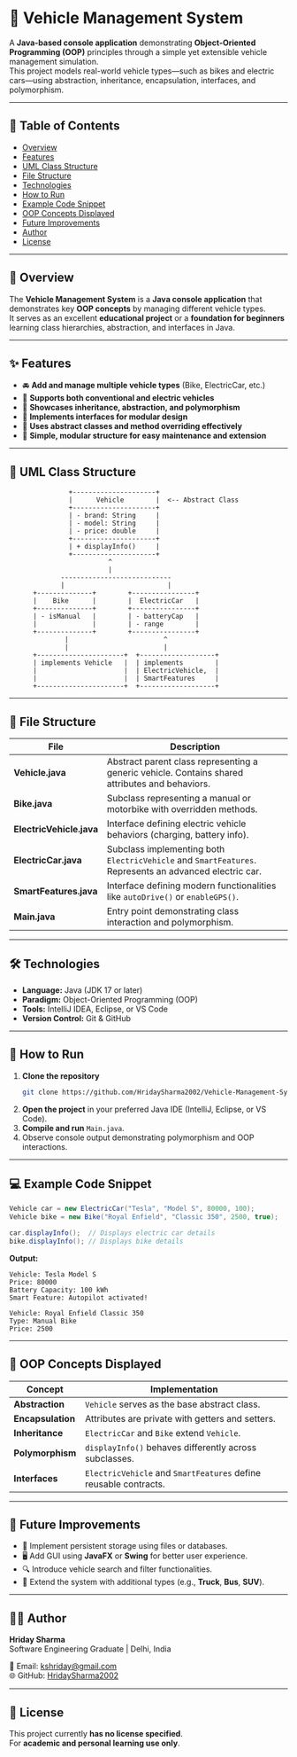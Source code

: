 # 🚗 Vehicle Management System  

A **Java-based console application** demonstrating **Object-Oriented Programming (OOP)** principles through a simple yet extensible vehicle management simulation.  
This project models real-world vehicle types—such as bikes and electric cars—using abstraction, inheritance, encapsulation, interfaces, and polymorphism.  

---

## 📘 Table of Contents  
- [Overview](#overview)  
- [Features](#features)  
- [UML Class Structure](#uml-class-structure)  
- [File Structure](#file-structure)  
- [Technologies](#technologies)  
- [How to Run](#how-to-run)  
- [Example Code Snippet](#example-code-snippet)  
- [OOP Concepts Displayed](#oop-concepts-displayed)  
- [Future Improvements](#future-improvements)  
- [Author](#author)  
- [License](#license)  

---

## 🧩 Overview  

The **Vehicle Management System** is a **Java console application** that demonstrates key **OOP concepts** by managing different vehicle types.  
It serves as an excellent **educational project** or a **foundation for beginners** learning class hierarchies, abstraction, and interfaces in Java.

---

## ✨ Features  

- 🚘 **Add and manage multiple vehicle types** (Bike, ElectricCar, etc.)  
- 🔋 **Supports both conventional and electric vehicles**  
- 🧱 **Showcases inheritance, abstraction, and polymorphism**  
- 🧩 **Implements interfaces for modular design**  
- 🧠 **Uses abstract classes and method overriding effectively**  
- 🧹 **Simple, modular structure for easy maintenance and extension**

---

## 🧭 UML Class Structure  

```
               +---------------------+
               |      Vehicle        |  <-- Abstract Class
               +---------------------+
               | - brand: String     |
               | - model: String     |
               | - price: double     |
               +---------------------+
               | + displayInfo()     |
               +---------------------+
                         ^
                         |
             ----------------------------
             |                          |
      +--------------+        +----------------+
      |    Bike      |        |  ElectricCar   |
      +--------------+        +----------------+
      | - isManual   |        | - batteryCap   |
      |              |        | - range        |
      +--------------+        +----------------+
              |                        ^
              |                        |
      +----------------------+  +-------------------+
      | implements Vehicle   |  | implements        |
      |                      |  | ElectricVehicle,  |
      |                      |  | SmartFeatures     |
      +----------------------+  +-------------------+
```

---

## 📁 File Structure  

| File | Description |
|------|--------------|
| **Vehicle.java** | Abstract parent class representing a generic vehicle. Contains shared attributes and behaviors. |
| **Bike.java** | Subclass representing a manual or motorbike with overridden methods. |
| **ElectricVehicle.java** | Interface defining electric vehicle behaviors (charging, battery info). |
| **ElectricCar.java** | Subclass implementing both `ElectricVehicle` and `SmartFeatures`. Represents an advanced electric car. |
| **SmartFeatures.java** | Interface defining modern functionalities like `autoDrive()` or `enableGPS()`. |
| **Main.java** | Entry point demonstrating class interaction and polymorphism. |

---

## 🛠️ Technologies  

- **Language:** Java (JDK 17 or later)  
- **Paradigm:** Object-Oriented Programming (OOP)  
- **Tools:** IntelliJ IDEA, Eclipse, or VS Code  
- **Version Control:** Git & GitHub  

---

## 🚀 How to Run  

1. **Clone the repository**  
   ```bash
   git clone https://github.com/HridaySharma2002/Vehicle-Management-System.git
   ```
2. **Open the project** in your preferred Java IDE (IntelliJ, Eclipse, or VS Code).  
3. **Compile and run** `Main.java`.  
4. Observe console output demonstrating polymorphism and OOP interactions.

---

## 💻 Example Code Snippet  

```java
Vehicle car = new ElectricCar("Tesla", "Model S", 80000, 100);
Vehicle bike = new Bike("Royal Enfield", "Classic 350", 2500, true);

car.displayInfo();  // Displays electric car details
bike.displayInfo(); // Displays bike details
```

**Output:**
```
Vehicle: Tesla Model S
Price: 80000
Battery Capacity: 100 kWh
Smart Feature: Autopilot activated!

Vehicle: Royal Enfield Classic 350
Type: Manual Bike
Price: 2500
```

---

## 🧠 OOP Concepts Displayed  

| Concept | Implementation |
|----------|----------------|
| **Abstraction** | `Vehicle` serves as the base abstract class. |
| **Encapsulation** | Attributes are private with getters and setters. |
| **Inheritance** | `ElectricCar` and `Bike` extend `Vehicle`. |
| **Polymorphism** | `displayInfo()` behaves differently across subclasses. |
| **Interfaces** | `ElectricVehicle` and `SmartFeatures` define reusable contracts. |

---

## 🔮 Future Improvements  

- 💾 Implement persistent storage using files or databases.  
- 🖥️ Add GUI using **JavaFX** or **Swing** for better user experience.  
- 🔍 Introduce vehicle search and filter functionalities.  
- 🚚 Extend the system with additional types (e.g., **Truck**, **Bus**, **SUV**).  

---

## 👨‍💻 Author  

**Hriday Sharma**  
Software Engineering Graduate | Delhi, India  

📧 Email: [kshriday@gmail.com](mailto:kshriday@gmail.com)  
🌐 GitHub: [HridaySharma2002](https://github.com/HridaySharma2002)

---

## 📜 License  

This project currently **has no license specified**.  
For **academic and personal learning use only**.  
